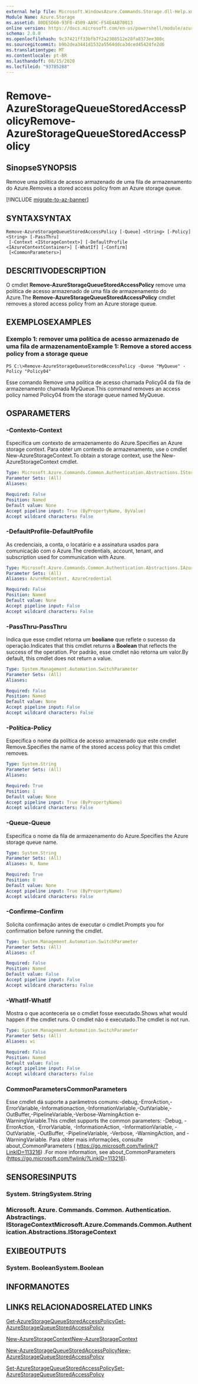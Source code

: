 ```yaml
---
external help file: Microsoft.WindowsAzure.Commands.Storage.dll-Help.xml
Module Name: Azure.Storage
ms.assetid: 80DE5D60-93F8-4509-AA9C-F54E4AB70013
online version: https://docs.microsoft.com/en-us/powershell/module/azure.storage/remove-azurestoragequeuestoredaccesspolicy
schema: 2.0.0
ms.openlocfilehash: 9c37421ff33bfb7f2a2308512e28fa8373ee308c
ms.sourcegitcommit: b9b2dea3441d1532a5564ddca3dced45424fe2d6
ms.translationtype: MT
ms.contentlocale: pt-BR
ms.lasthandoff: 08/15/2020
ms.locfileid: "93785288"
---
```

# <span data-ttu-id="aa5c6-101">Remove-AzureStorageQueueStoredAccessPolicy</span><span class="sxs-lookup"><span data-stu-id="aa5c6-101">Remove-AzureStorageQueueStoredAccessPolicy</span></span>

## <span data-ttu-id="aa5c6-102">Sinopse</span><span class="sxs-lookup"><span data-stu-id="aa5c6-102">SYNOPSIS</span></span>
<span data-ttu-id="aa5c6-103">Remove uma política de acesso armazenado de uma fila de armazenamento do Azure.</span><span class="sxs-lookup"><span data-stu-id="aa5c6-103">Removes a stored access policy from an Azure storage queue.</span></span>

[!INCLUDE [migrate-to-az-banner](../../includes/migrate-to-az-banner.md)]

## <span data-ttu-id="aa5c6-104">SYNTAX</span><span class="sxs-lookup"><span data-stu-id="aa5c6-104">SYNTAX</span></span>

```
Remove-AzureStorageQueueStoredAccessPolicy [-Queue] <String> [-Policy] <String> [-PassThru]
 [-Context <IStorageContext>] [-DefaultProfile <IAzureContextContainer>] [-WhatIf] [-Confirm]
 [<CommonParameters>]
```

## <span data-ttu-id="aa5c6-105">DESCRITIVO</span><span class="sxs-lookup"><span data-stu-id="aa5c6-105">DESCRIPTION</span></span>
<span data-ttu-id="aa5c6-106">O cmdlet **Remove-AzureStorageQueueStoredAccessPolicy** remove uma política de acesso armazenado de uma fila de armazenamento do Azure.</span><span class="sxs-lookup"><span data-stu-id="aa5c6-106">The **Remove-AzureStorageQueueStoredAccessPolicy** cmdlet removes a stored access policy from an Azure storage queue.</span></span>

## <span data-ttu-id="aa5c6-107">EXEMPLOS</span><span class="sxs-lookup"><span data-stu-id="aa5c6-107">EXAMPLES</span></span>

### <span data-ttu-id="aa5c6-108">Exemplo 1: remover uma política de acesso armazenado de uma fila de armazenamento</span><span class="sxs-lookup"><span data-stu-id="aa5c6-108">Example 1: Remove a stored access policy from a storage queue</span></span>
```
PS C:\>Remove-AzureStorageQueueStoredAccessPolicy -Queue "MyQueue" -Policy "Policy04"
```

<span data-ttu-id="aa5c6-109">Esse comando Remove uma política de acesso chamada Policy04 da fila de armazenamento chamada MyQueue.</span><span class="sxs-lookup"><span data-stu-id="aa5c6-109">This command removes an access policy named Policy04 from the storage queue named MyQueue.</span></span>

## <span data-ttu-id="aa5c6-110">OS</span><span class="sxs-lookup"><span data-stu-id="aa5c6-110">PARAMETERS</span></span>

### <span data-ttu-id="aa5c6-111">-Contexto</span><span class="sxs-lookup"><span data-stu-id="aa5c6-111">-Context</span></span>
<span data-ttu-id="aa5c6-112">Especifica um contexto de armazenamento do Azure.</span><span class="sxs-lookup"><span data-stu-id="aa5c6-112">Specifies an Azure storage context.</span></span>
<span data-ttu-id="aa5c6-113">Para obter um contexto de armazenamento, use o cmdlet New-AzureStorageContext.</span><span class="sxs-lookup"><span data-stu-id="aa5c6-113">To obtain a storage context, use the New-AzureStorageContext cmdlet.</span></span>

```yaml
Type: Microsoft.Azure.Commands.Common.Authentication.Abstractions.IStorageContext
Parameter Sets: (All)
Aliases:

Required: False
Position: Named
Default value: None
Accept pipeline input: True (ByPropertyName, ByValue)
Accept wildcard characters: False
```

### <span data-ttu-id="aa5c6-114">-DefaultProfile</span><span class="sxs-lookup"><span data-stu-id="aa5c6-114">-DefaultProfile</span></span>
<span data-ttu-id="aa5c6-115">As credenciais, a conta, o locatário e a assinatura usados para comunicação com o Azure.</span><span class="sxs-lookup"><span data-stu-id="aa5c6-115">The credentials, account, tenant, and subscription used for communication with Azure.</span></span>

```yaml
Type: Microsoft.Azure.Commands.Common.Authentication.Abstractions.IAzureContextContainer
Parameter Sets: (All)
Aliases: AzureRmContext, AzureCredential

Required: False
Position: Named
Default value: None
Accept pipeline input: False
Accept wildcard characters: False
```

### <span data-ttu-id="aa5c6-116">-PassThru</span><span class="sxs-lookup"><span data-stu-id="aa5c6-116">-PassThru</span></span>
<span data-ttu-id="aa5c6-117">Indica que esse cmdlet retorna um **booliano** que reflete o sucesso da operação.</span><span class="sxs-lookup"><span data-stu-id="aa5c6-117">Indicates that this cmdlet returns a **Boolean** that reflects the success of the operation.</span></span>
<span data-ttu-id="aa5c6-118">Por padrão, esse cmdlet não retorna um valor.</span><span class="sxs-lookup"><span data-stu-id="aa5c6-118">By default, this cmdlet does not return a value.</span></span>

```yaml
Type: System.Management.Automation.SwitchParameter
Parameter Sets: (All)
Aliases:

Required: False
Position: Named
Default value: None
Accept pipeline input: False
Accept wildcard characters: False
```

### <span data-ttu-id="aa5c6-119">-Política</span><span class="sxs-lookup"><span data-stu-id="aa5c6-119">-Policy</span></span>
<span data-ttu-id="aa5c6-120">Especifica o nome da política de acesso armazenado que este cmdlet Remove.</span><span class="sxs-lookup"><span data-stu-id="aa5c6-120">Specifies the name of the stored access policy that this cmdlet removes.</span></span>

```yaml
Type: System.String
Parameter Sets: (All)
Aliases:

Required: True
Position: 1
Default value: None
Accept pipeline input: True (ByPropertyName)
Accept wildcard characters: False
```

### <span data-ttu-id="aa5c6-121">-Queue</span><span class="sxs-lookup"><span data-stu-id="aa5c6-121">-Queue</span></span>
<span data-ttu-id="aa5c6-122">Especifica o nome da fila de armazenamento do Azure.</span><span class="sxs-lookup"><span data-stu-id="aa5c6-122">Specifies the Azure storage queue name.</span></span>

```yaml
Type: System.String
Parameter Sets: (All)
Aliases: N, Name

Required: True
Position: 0
Default value: None
Accept pipeline input: True (ByPropertyName)
Accept wildcard characters: False
```

### <span data-ttu-id="aa5c6-123">-Confirme</span><span class="sxs-lookup"><span data-stu-id="aa5c6-123">-Confirm</span></span>
<span data-ttu-id="aa5c6-124">Solicita confirmação antes de executar o cmdlet.</span><span class="sxs-lookup"><span data-stu-id="aa5c6-124">Prompts you for confirmation before running the cmdlet.</span></span>

```yaml
Type: System.Management.Automation.SwitchParameter
Parameter Sets: (All)
Aliases: cf

Required: False
Position: Named
Default value: False
Accept pipeline input: False
Accept wildcard characters: False
```

### <span data-ttu-id="aa5c6-125">-WhatIf</span><span class="sxs-lookup"><span data-stu-id="aa5c6-125">-WhatIf</span></span>
<span data-ttu-id="aa5c6-126">Mostra o que aconteceria se o cmdlet fosse executado.</span><span class="sxs-lookup"><span data-stu-id="aa5c6-126">Shows what would happen if the cmdlet runs.</span></span>
<span data-ttu-id="aa5c6-127">O cmdlet não é executado.</span><span class="sxs-lookup"><span data-stu-id="aa5c6-127">The cmdlet is not run.</span></span>

```yaml
Type: System.Management.Automation.SwitchParameter
Parameter Sets: (All)
Aliases: wi

Required: False
Position: Named
Default value: False
Accept pipeline input: False
Accept wildcard characters: False
```

### <span data-ttu-id="aa5c6-128">CommonParameters</span><span class="sxs-lookup"><span data-stu-id="aa5c6-128">CommonParameters</span></span>
<span data-ttu-id="aa5c6-129">Esse cmdlet dá suporte a parâmetros comuns:-debug,-ErrorAction,-ErrorVariable,-Informationaction,-InformationVariable,-OutVariable,-OutBuffer,-PipelineVariable,-Verbose-WarningAction e-WarningVariable.</span><span class="sxs-lookup"><span data-stu-id="aa5c6-129">This cmdlet supports the common parameters: -Debug, -ErrorAction, -ErrorVariable, -InformationAction, -InformationVariable, -OutVariable, -OutBuffer, -PipelineVariable, -Verbose, -WarningAction, and -WarningVariable.</span></span> <span data-ttu-id="aa5c6-130">Para obter mais informações, consulte about_CommonParameters ( https://go.microsoft.com/fwlink/?LinkID=113216) .</span><span class="sxs-lookup"><span data-stu-id="aa5c6-130">For more information, see about_CommonParameters (https://go.microsoft.com/fwlink/?LinkID=113216).</span></span>

## <span data-ttu-id="aa5c6-131">SENSORES</span><span class="sxs-lookup"><span data-stu-id="aa5c6-131">INPUTS</span></span>

### <span data-ttu-id="aa5c6-132">System. String</span><span class="sxs-lookup"><span data-stu-id="aa5c6-132">System.String</span></span>

### <span data-ttu-id="aa5c6-133">Microsoft. Azure. Commands. Common. Authentication. Abstractings. IStorageContext</span><span class="sxs-lookup"><span data-stu-id="aa5c6-133">Microsoft.Azure.Commands.Common.Authentication.Abstractions.IStorageContext</span></span>

## <span data-ttu-id="aa5c6-134">EXIBE</span><span class="sxs-lookup"><span data-stu-id="aa5c6-134">OUTPUTS</span></span>

### <span data-ttu-id="aa5c6-135">System. Boolean</span><span class="sxs-lookup"><span data-stu-id="aa5c6-135">System.Boolean</span></span>

## <span data-ttu-id="aa5c6-136">INFORMA</span><span class="sxs-lookup"><span data-stu-id="aa5c6-136">NOTES</span></span>

## <span data-ttu-id="aa5c6-137">LINKS RELACIONADOS</span><span class="sxs-lookup"><span data-stu-id="aa5c6-137">RELATED LINKS</span></span>

[<span data-ttu-id="aa5c6-138">Get-AzureStorageQueueStoredAccessPolicy</span><span class="sxs-lookup"><span data-stu-id="aa5c6-138">Get-AzureStorageQueueStoredAccessPolicy</span></span>](./Get-AzureStorageQueueStoredAccessPolicy.md)

[<span data-ttu-id="aa5c6-139">New-AzureStorageContext</span><span class="sxs-lookup"><span data-stu-id="aa5c6-139">New-AzureStorageContext</span></span>](./New-AzureStorageContext.md)

[<span data-ttu-id="aa5c6-140">New-AzureStorageQueueStoredAccessPolicy</span><span class="sxs-lookup"><span data-stu-id="aa5c6-140">New-AzureStorageQueueStoredAccessPolicy</span></span>](./New-AzureStorageQueueStoredAccessPolicy.md)

[<span data-ttu-id="aa5c6-141">Set-AzureStorageQueueStoredAccessPolicy</span><span class="sxs-lookup"><span data-stu-id="aa5c6-141">Set-AzureStorageQueueStoredAccessPolicy</span></span>](./Set-AzureStorageQueueStoredAccessPolicy.md)
